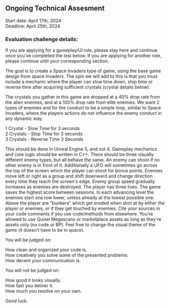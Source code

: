 ## Ongoing Technical Assesment

Start date: April 17th, 2024<br>
Deadline: April 25th, 2024<br>

### Evaluation challenge details:

If you are applying for a gameplay/UI role, please stay here and continue once you've completed the test below. If you are applying for another role, please continue until your corresponding section.

The goal is to create a Space Invaders type of game, using the base game design from space invaders. The spin we will add to this is that you must include a mechanic where the player can slow time down, stop time or reverse time after acquiring sufficient crystals (crystal details below).

The crystals you gather in this game are dropped at a 40% drop rate from the alien enemies, and at a 100% drop rate from elite enemies. We want 2 types of enemies and for the conduct to be a simple loop, similar to Space Invaders, where the players actions do not influence the enemy conduct in any dynamic way.

1 Crystal - Slow Time for 3 seconds<br>
2 Crystals - Stop Time for 3 seconds<br>
3 Crystals - Reverse Time 3 Seconds<br>

This should be done in Unreal Engine 5, and not 4.
Gameplay mechanics and core logic should be written in C++.
There should be three visually different enemy types, but all behave the same.
An enemy can shoot if no other enemy is in front of it.
Additionally a UFO will sometimes go across the top of the screen which the player can shoot for bonus points.
Enemies move left or right as a group and shift downward and change direction every time they reach the screen's edge.
Enemy group speed gradually increases as enemies are destroyed.
The player has three lives.
The game saves the highest score between sessions.
In each advancing level the enemies start one row lower, unless already at the lowest possible one.
Above the player are "bunkers" which get eroded when shot at by either the player or enemies, or if they get touched by enemies.
Cite your sources in your code comments if you use code/methods from elsewhere.
You're allowed to use Quixel Megascans or marketplace assets as long as they're assets only (no code or BP).
Feel free to change the visual theme of the game (it doesn't have to be in space).

You will be judged on:

How clean and organized your code is.<br>
How creatively you solve some of the presented problems.<br>
How decent your communication is.<br>

You will not be judged on:

How good it looks visually.<br>
How fast you deliver it.<br>
How much you resolve on your own.<br>

Good luck.